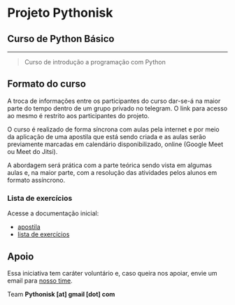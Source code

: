 # Projeto Pythonisk

## Curso de Python Básico
---

> Curso de introdução a programação com Python

## Formato do curso

A troca de informações entre os participantes do curso dar-se-á na maior parte do tempo dentro de um grupo privado no telegram. O link para acesso ao mesmo é restrito aos participantes do projeto.

O curso é realizado de forma síncrona com aulas pela internet e por meio da aplicação de uma apostila que está sendo criada e as aulas serão previamente marcadas em calendário disponibilizado, online (Google Meet ou Meet do Jitsi). 

A abordagem será prática com a parte teórica sendo vista em algumas aulas e, na maior parte, com a resolução das atividades pelos alunos em formato assíncrono. 

### Lista de exercícios

Acesse a documentação inicial:

- [apostila](listas/primeiros_scripts_apostila.pdf) 
- [lista de exercícios](listas/primeiros_scripts_lista01.pdf)

## Apoio

Essa iniciativa tem caráter voluntário e, caso queira nos apoiar, envie um email para [nosso time](mailto:pythonisk@gmail.com).

Team
**Pythonisk [at] gmail [dot] com**
